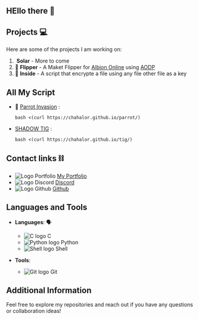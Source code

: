 ## HEllo there 👋

<!--
**Chahalor/Chahalor** is a ✨ _special_ ✨ repository because its `README.md` (this file) appears on your GitHub profile.

Here are some ideas to get you started:

- 🔭 I’m currently working on ...
- 🌱 I’m currently learning ...
- 👯 I’m looking to collaborate on ...
- 🤔 I’m looking for help with ...
- 💬 Ask me about ...
- 📫 How to reach me: ...
- 😄 Pronouns: ...
- ⚡ Fun fact: ...
-->

## Projects 💻

Here are some of the projects I am working on:

1. ![]() **Solar** - More to come
2. 🏦 **Flipper** - A Maket Flipper for [Albion Online](https://albiononline.com/home) using [AODP](https://www.albion-online-data.com/)
3. 📁 **Inside** - A script that encrypte a file using any file other file as a key

## All My Script

- 🦜 [Parrot Invasion](https://github.com/Chahalor/parrot-invasion) : 
	```
	bash <(curl https://chahalor.github.io/parrot/)
	```
- [SHADOW TIG](https://github.com/Chahalor/TIG) : 
	```
	bash <(curl https://chahalor.github.io/tig/)
	```

## Contact links ⛓️

- ![Logo Portfolio](/logo/web.ico) [My Portfolio](https://chahalor.github.io)
- ![Logo Discord](/logo/Discord.ico) [Discord](discord.com/users/chahalor)
- ![Logo Github](/logo/github.ico) [Github](https://github.com/Chahalor)

## Languages and Tools

- **Languages**: 🗣️
	- ![C logo](/logo/C.ico) C
	- ![Python logo](/logo/python.ico) Python
	- ![Shell logo](/logo/bash.ico) Shell

- **Tools**:
	- ![Git logo](/logo/git.ico) Git

## Additional Information

Feel free to explore my repositories and reach out if you have any questions or collaboration ideas!